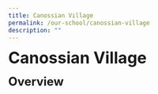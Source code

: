 ```yaml
---
title: Canossian Village
permalink: /our-school/canossian-village
description: ""
---
```

**<font size=6>**Canossian Village**</font>**

**<font size=5>Overview</font>**